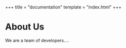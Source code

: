 +++
title = "documentation"
template = "index.html"
+++


# About Us

We are a team of developers....